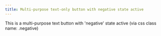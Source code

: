 ```yaml
---
title: Multi-purpose text-only button with negative state active
---
```


This is a multi-purpose text button with 'negative' state active (via css class name: .negative)